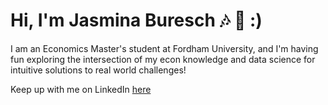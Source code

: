 # Hi, I'm Jasmina Buresch :notes: :cherry_blossom: :)

I am an Economics Master's student at Fordham University, and I'm having fun exploring the intersection of my econ knowledge and data science for intuitive solutions to real world challenges! 

Keep up with me on LinkedIn [here](https://www.linkedin.com/in/jasmina-buresch-a732a4156/)
